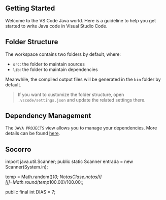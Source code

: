 ## Getting Started

Welcome to the VS Code Java world. Here is a guideline to help you get started to write Java code in Visual Studio Code.

## Folder Structure

The workspace contains two folders by default, where:

- `src`: the folder to maintain sources
- `lib`: the folder to maintain dependencies

Meanwhile, the compiled output files will be generated in the `bin` folder by default.

> If you want to customize the folder structure, open `.vscode/settings.json` and update the related settings there.

## Dependency Management

The `JAVA PROJECTS` view allows you to manage your dependencies. More details can be found [here](https://github.com/microsoft/vscode-java-dependency#manage-dependencies).

## Socorro
import java.util.Scanner;
public static Scanner entrada = new Scanner(System.in); 

temp = Math.random()*10;
NotasClase.notas[i][j]=Math.round(temp*100.00)/100.00;;

public final int  DIAS = 7;
